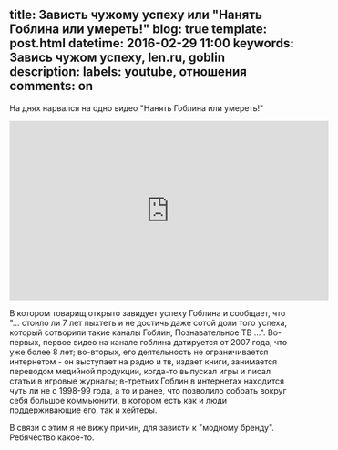 title: Зависть чужому успеху или "Нанять Гоблина или умереть!"
blog: true
template: post.html
datetime: 2016-02-29 11:00
keywords: Завись чужом успеху, len.ru, goblin
description: 
labels: youtube, отношения
comments: on
---

На днях нарвался на одно видео "Нанять Гоблина или умереть!"

<iframe width="560" height="315" src="https://www.youtube.com/embed/bjzdS03bBOA?list=PLA7fOvwFVwW4KffFk5qMx9mOcy3KMWaor" frameborder="0" allowfullscreen></iframe>

В котором товарищ открыто завидует успеху Гоблина и сообщает, что "... стоило ли 7 лет пыхтеть и не достичь даже сотой доли того успеха, который сотворили такие каналы Гоблин, Познавательное ТВ ...". Во-первых, первое видео на канале гоблина датируется от 2007 года, что уже более 8 лет; во-вторых, его деятельность не ограничивается интернетом - он выступает на радио и тв, издает книги, занимается переводом медийной продукции, когда-то выпускал игры и писал статьи в игровые журналы; в-третьих Гоблин в интернетах находится чуть ли не с 1998-99 года, а то и ранее, что позволило собрать вокруг себя большое коммьюнити, в котором есть как и люди поддерживающие его, так и хейтеры.

В связи с этим я не вижу причин, для зависти к "модному бренду". Ребячество какое-то.
